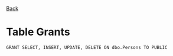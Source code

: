 [Back](README.md)
# Table Grants
```
GRANT SELECT, INSERT, UPDATE, DELETE ON dbo.Persons TO PUBLIC
```
